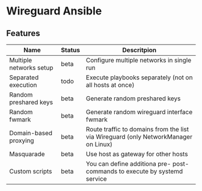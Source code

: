 Wireguard Ansible
===

## Features

Name | Status | Descritpion
--- | --- | ---
Multiple networks setup | beta | Configure multiple networks in single run
Separated execution | todo | Execute playbooks separately (not on all hosts at once)
Random preshared keys | beta | Generate random preshared keys
Random fwmark | beta | Generate random wireguard interface fwmark
Domain-based proxying | beta | Route traffic to domains from the list via Wireguard (only NetworkManager on Linux)
Masquarade | beta | Use host as gateway for other hosts
Custom scripts | beta | You can define additiona pre- post- commands to execute by systemd service
